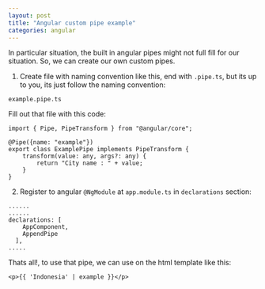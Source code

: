 ```yaml
---
layout: post
title: "Angular custom pipe example"
categories: angular
---
```


In particular situation, the built in angular pipes might not full fill for our situation. So, we can create our own custom pipes.

1. Create file with naming convention like this, end with `.pipe.ts`, but its up to you, its just follow the naming convention:

`example.pipe.ts`

Fill out that file with this code:

```
import { Pipe, PipeTransform } from "@angular/core";

@Pipe({name: "example"})
export class ExamplePipe implements PipeTransform {
    transform(value: any, args?: any) {
        return "City name : " + value;
    }
}
```

2. Register to angular `@NgModule` at `app.module.ts` in `declarations` section:
```
......
......
declarations: [
    AppComponent,
    AppendPipe
  ],
.....
```

Thats all!, to use that pipe, we can use on the html template like this:

```
<p>{{ 'Indonesia' | example }}</p>
```
